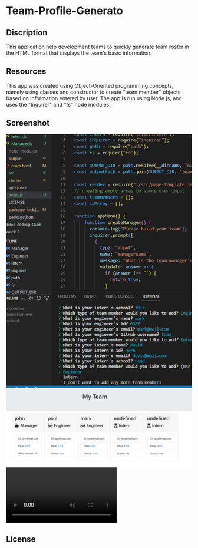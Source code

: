 # Team-Profile-Generato

## Discription
This application help development teams to quickly generate team roster in the HTML format that displays the team's basic information.

## Resources
This app was created using Object-Oriented programming concepts, namely using classes and constructor to create "team member" objects based on information entered by user.
The app is run using Node.js, and uses the "Inquirer" and "fs" node modules.
## Screenshot
![Alt text](Screenshot%202023-03-06%20124457.png)
![Alt text](Screenshot%202023-03-06%20124620.png)
![label](team.html%20-%20UK-VIRT-FE-PT-11-2022-U-LOLC%20-%20Visual%20Studio%20Code%202023-03-06%2013-17-07.mp4)

## License

